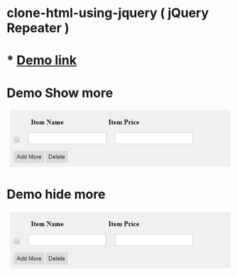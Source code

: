 # clone-html-using-jquery ( jQuery Repeater )


# * <a href="http://demo.tutorialwala.com/clone-html-using-jquery/" target='_blank'>Demo link</a>

# Demo Show more
![Show More](https://github.com/MohitPrakashSharma/clone-html-using-jquery-jQuery-Repeater-/blob/master/clone.png)     

# Demo hide more
![Show Less](https://github.com/MohitPrakashSharma/clone-html-using-jquery-jQuery-Repeater-/blob/master/clone.png)


